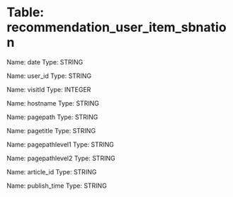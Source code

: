 Table: recommendation_user_item_sbnation
========================================

Name: date
Type: STRING

Name: user_id
Type: STRING

Name: visitId
Type: INTEGER

Name: hostname
Type: STRING

Name: pagepath
Type: STRING

Name: pagetitle
Type: STRING

Name: pagepathlevel1
Type: STRING

Name: pagepathlevel2
Type: STRING

Name: article_id
Type: STRING

Name: publish_time
Type: STRING

